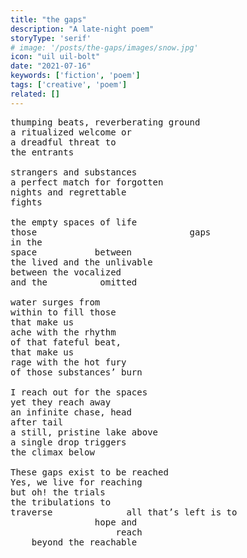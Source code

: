 ```yaml
---
title: "the gaps"
description: "A late-night poem"
storyType: 'serif'
# image: '/posts/the-gaps/images/snow.jpg'
icon: "uil uil-bolt"
date: "2021-07-16"
keywords: ['fiction', 'poem']
tags: ['creative', 'poem']
related: []
---
```

<pre>
thumping beats, reverberating ground
a ritualized welcome or
a dreadful threat to
the entrants

strangers and substances
a perfect match for forgotten
nights and regrettable
fights

the empty spaces of life
those                             gaps
in the
space           between
the lived and the unlivable
between the vocalized
and the          omitted

water surges from
within to fill those
that make us
ache with the rhythm
of that fateful beat,
that make us
rage with the hot fury
of those substances’ burn

I reach out for the spaces
yet they reach away
an infinite chase, head
after tail
a still, pristine lake above
a single drop triggers
the climax below

These gaps exist to be reached
Yes, we live for reaching
but oh! the trials
the tribulations to
traverse              all that’s left is to
                hope and 
                    reach 
    beyond the reachable
</pre>
